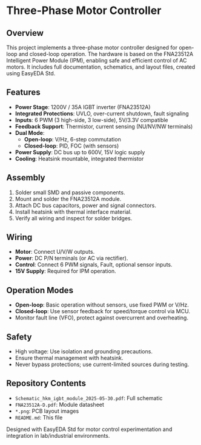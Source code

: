 
# Three-Phase Motor Controller

## Overview
This project implements a three-phase motor controller designed for open-loop and closed-loop operation. The hardware is based on the FNA23512A Intelligent Power Module (IPM), enabling safe and efficient control of AC motors. It includes full documentation, schematics, and layout files, created using EasyEDA Std.

## Features
- **Power Stage**: 1200V / 35A IGBT inverter (FNA23512A)
- **Integrated Protections**: UVLO, over-current shutdown, fault signaling
- **Inputs**: 6 PWM (3 high-side, 3 low-side), 5V/3.3V compatible
- **Feedback Support**: Thermistor, current sensing (NU/NV/NW terminals)
- **Dual Mode**:
  - **Open-loop**: V/Hz, 6-step commutation
  - **Closed-loop**: PID, FOC (with sensors)
- **Power Supply**: DC bus up to 600V, 15V logic supply
- **Cooling**: Heatsink mountable, integrated thermistor

## Assembly
1. Solder small SMD and passive components.
2. Mount and solder the FNA23512A module.
3. Attach DC bus capacitors, power and signal connectors.
4. Install heatsink with thermal interface material.
5. Verify all wiring and inspect for solder bridges.

## Wiring
- **Motor**: Connect U/V/W outputs.
- **Power**: DC P/N terminals (or AC via rectifier).
- **Control**: Connect 6 PWM signals, Fault, optional sensor inputs.
- **15V Supply**: Required for IPM operation.

## Operation Modes
- **Open-loop**: Basic operation without sensors, use fixed PWM or V/Hz.
- **Closed-loop**: Use sensor feedback for speed/torque control via MCU.
- Monitor fault line (VFO), protect against overcurrent and overheating.

## Safety
- High voltage: Use isolation and grounding precautions.
- Ensure thermal management with heatsink.
- Never bypass protections; use current-limited sources during testing.

## Repository Contents
- `Schematic_hkm_igbt_module_2025-05-30.pdf`: Full schematic
- `FNA23512A-D.pdf`: Module datasheet
- `*.png`: PCB layout images
- `README.md`: This file

Designed with EasyEDA Std for motor control experimentation and integration in lab/industrial environments.

